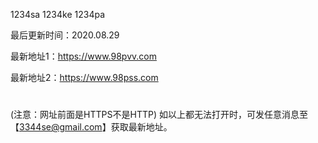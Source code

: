 1234sa 1234ke 1234pa

最后更新时间：2020.08.29

最新地址1：https://www.98pvv.com

最新地址2：https://www.98pss.com

#

(注意：网址前面是HTTPS不是HTTP) 如以上都无法打开时，可发任意消息至【3344se@gmail.com】获取最新地址。
